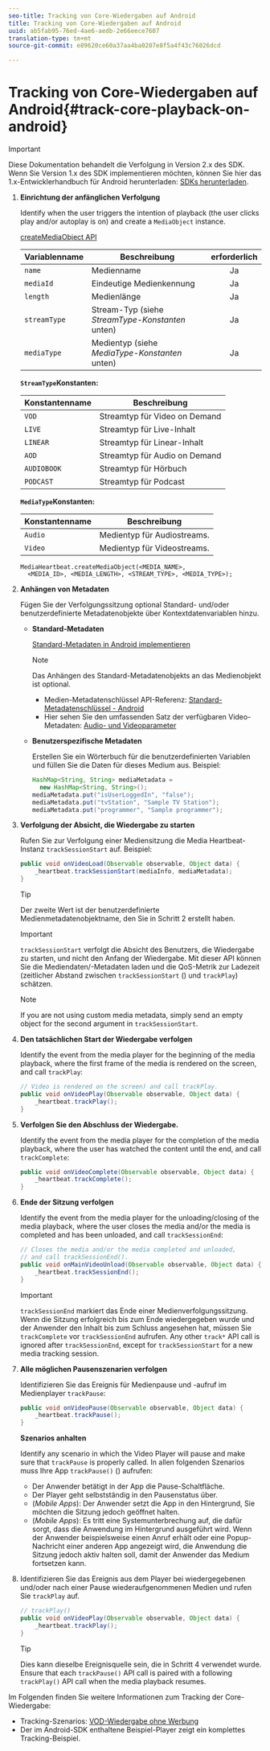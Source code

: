 ```yaml
---
seo-title: Tracking von Core-Wiedergaben auf Android
title: Tracking von Core-Wiedergaben auf Android
uuid: ab5fab95-76ed-4ae6-aedb-2e66eece7607
translation-type: tm+mt
source-git-commit: e89620ce60a37aa4ba0207e8f5a4f43c76026dcd

---
```



# Tracking von Core-Wiedergaben auf Android{#track-core-playback-on-android}

>[!IMPORTANT]
>Diese Dokumentation behandelt die Verfolgung in Version 2.x des SDK. Wenn Sie Version 1.x des SDK implementieren möchten, können Sie hier das 1.x-Entwicklerhandbuch für Android herunterladen: [SDKs herunterladen](/help/sdk-implement/download-sdks.md).

1. **Einrichtung der anfänglichen Verfolgung**

   Identify when the user triggers the intention of playback (the user clicks play and/or autoplay is on) and create a `MediaObject` instance.

   [createMediaObject API](https://adobe-marketing-cloud.github.io/media-sdks/reference/android/com/adobe/primetime/va/simple/MediaHeartbeat.html#createMediaObject-java.lang.String-java.lang.String-java.lang.Double-java.lang.String-com.adobe.primetime.va.simple.MediaHeartbeat.MediaType-)

   | Variablenname | Beschreibung | erforderlich |
   | --- | --- | :---: |
   | `name` | Medienname | Ja |
   | `mediaId` | Eindeutige Medienkennung | Ja |
   | `length` | Medienlänge | Ja |
   | `streamType` | Stream-Typ (siehe _StreamType-Konstanten_ unten) | Ja |
   | `mediaType` | Medientyp (siehe _MediaType-Konstanten_ unten) | Ja |

   **`StreamType`Konstanten:**

   | Konstantenname | Beschreibung |
   |---|---|
   | `VOD` | Streamtyp für Video on Demand |
   | `LIVE` | Streamtyp für Live-Inhalt |
   | `LINEAR` | Streamtyp für Linear-Inhalt |
   | `AOD` | Streamtyp für Audio on Demand |
   | `AUDIOBOOK` | Streamtyp für Hörbuch |
   | `PODCAST` | Streamtyp für Podcast |

   **`MediaType`Konstanten:**

   | Konstantenname | Beschreibung |
   |---|---|
   | `Audio` | Medientyp für Audiostreams. |
   | `Video` | Medientyp für Videostreams. |

   ```
   MediaHeartbeat.createMediaObject(<MEDIA_NAME>,  
     <MEDIA_ID>, <MEDIA_LENGTH>, <STREAM_TYPE>, <MEDIA_TYPE>);
   ```

1. **Anhängen von Metadaten**

   Fügen Sie der Verfolgungssitzung optional Standard- und/oder benutzerdefinierte Metadatenobjekte über Kontextdatenvariablen hinzu.

   * **Standard-Metadaten**

      [Standard-Metadaten in Android implementieren](/help/sdk-implement/track-av-playback/impl-std-metadata/impl-std-metadata-android.md)

      >[!NOTE]
      >
      >Das Anhängen des Standard-Metadatenobjekts an das Medienobjekt ist optional.

      * Medien-Metadatenschlüssel API-Referenz: [Standard-Metadatenschlüssel - Android](https://adobe-marketing-cloud.github.io/media-sdks/reference/android/com/adobe/primetime/va/simple/MediaHeartbeat.VideoMetadataKeys.html)
      * Hier sehen Sie den umfassenden Satz der verfügbaren Video-Metadaten: [Audio- und Videoparameter](/help/metrics-and-metadata/audio-video-parameters.md)
   * **Benutzerspezifische Metadaten**

      Erstellen Sie ein Wörterbuch für die benutzerdefinierten Variablen und füllen Sie die Daten für dieses Medium aus. Beispiel:

      ```java
      HashMap<String, String> mediaMetadata =  
        new HashMap<String, String>(); 
      mediaMetadata.put("isUserLoggedIn", "false"); 
      mediaMetadata.put("tvStation", "Sample TV Station"); 
      mediaMetadata.put("programmer", "Sample programmer");
      ```


1. **Verfolgung der Absicht, die Wiedergabe zu starten**

   Rufen Sie zur Verfolgung einer Mediensitzung die Media Heartbeat-Instanz `trackSessionStart` auf. Beispiel:

   ```java
   public void onVideoLoad(Observable observable, Object data) {  
       _heartbeat.trackSessionStart(mediaInfo, mediaMetadata); 
   }
   ```

   >[!TIP]
   >
   >Der zweite Wert ist der benutzerdefinierte Medienmetadatenobjektname, den Sie in Schritt 2 erstellt haben.

   >[!IMPORTANT]
   >
   >`trackSessionStart` verfolgt die Absicht des Benutzers, die Wiedergabe zu starten, und nicht den Anfang der Wiedergabe. Mit dieser API können Sie die Mediendaten/-Metadaten laden und die QoS-Metrik zur Ladezeit (zeitlicher Abstand zwischen `trackSessionStart` () und `trackPlay`) schätzen.

   >[!NOTE]
   >
   >If you are not using custom media metadata, simply send an empty object for the second argument in `trackSessionStart`.

1. **Den tatsächlichen Start der Wiedergabe verfolgen**

   Identify the event from the media player for the beginning of the media playback, where the first frame of the media is rendered on the screen, and call `trackPlay`:

   ```java
   // Video is rendered on the screen) and call trackPlay.  
   public void onVideoPlay(Observable observable, Object data) { 
       _heartbeat.trackPlay(); 
   }
   ```

1. **Verfolgen Sie den Abschluss der Wiedergabe.**

   Identify the event from the media player for the completion of the media playback, where the user has watched the content until the end, and call `trackComplete`:

   ```java
   public void onVideoComplete(Observable observable, Object data) { 
       _heartbeat.trackComplete(); 
   }
   ```

1. **Ende der Sitzung verfolgen**

   Identify the event from the media player for the unloading/closing of the media playback, where the user closes the media and/or the media is completed and has been unloaded, and call `trackSessionEnd`:

   ```java
   // Closes the media and/or the media completed and unloaded,  
   // and call trackSessionEnd().  
   public void onMainVideoUnload(Observable observable, Object data) {  
       _heartbeat.trackSessionEnd(); 
   }
   ```

   >[!IMPORTANT]
   >
   >`trackSessionEnd` markiert das Ende einer Medienverfolgungssitzung. Wenn die Sitzung erfolgreich bis zum Ende wiedergegeben wurde und der Anwender den Inhalt bis zum Schluss angesehen hat, müssen Sie `trackComplete` vor `trackSessionEnd` aufrufen. Any other `track*` API call is ignored after `trackSessionEnd`, except for `trackSessionStart` for a new media tracking session.

1. **Alle möglichen Pausenszenarien verfolgen**

   Identifizieren Sie das Ereignis für Medienpause und -aufruf im Medienplayer `trackPause`:

   ```java
   public void onVideoPause(Observable observable, Object data) {  
       _heartbeat.trackPause(); 
   }
   ```

   **Szenarios anhalten**

   Identify any scenario in which the Video Player will pause and make sure that `trackPause` is properly called. In allen folgenden Szenarios muss Ihre App `trackPause()` () aufrufen:

   * Der Anwender betätigt in der App die Pause-Schaltfläche.
   * Der Player geht selbstständig in den Pausenstatus über.
   * (*Mobile Apps*): Der Anwender setzt die App in den Hintergrund, Sie möchten die Sitzung jedoch geöffnet halten.
   * (*Mobile Apps*): Es tritt eine Systemunterbrechung auf, die dafür sorgt, dass die Anwendung im Hintergrund ausgeführt wird. Wenn der Anwender beispielsweise einen Anruf erhält oder eine Popup-Nachricht einer anderen App angezeigt wird, die Anwendung die Sitzung jedoch aktiv halten soll, damit der Anwender das Medium fortsetzen kann.

1. Identifizieren Sie das Ereignis aus dem Player bei wiedergegebenen und/oder nach einer Pause wiederaufgenommenen Medien und rufen Sie `trackPlay` auf.

   ```java
   // trackPlay() 
   public void onVideoPlay(Observable observable, Object data) {  
       _heartbeat.trackPlay(); 
   }
   ```

   >[!TIP]
   >
   >Dies kann dieselbe Ereignisquelle sein, die in Schritt 4 verwendet wurde. Ensure that each `trackPause()` API call is paired with a following `trackPlay()` API call when the media playback resumes.

Im Folgenden finden Sie weitere Informationen zum Tracking der Core-Wiedergabe:

* Tracking-Szenarios: [VOD-Wiedergabe ohne Werbung](/help/sdk-implement/tracking-scenarios/vod-no-intrs-details.md)
* Der im Android-SDK enthaltene Beispiel-Player zeigt ein komplettes Tracking-Beispiel.

